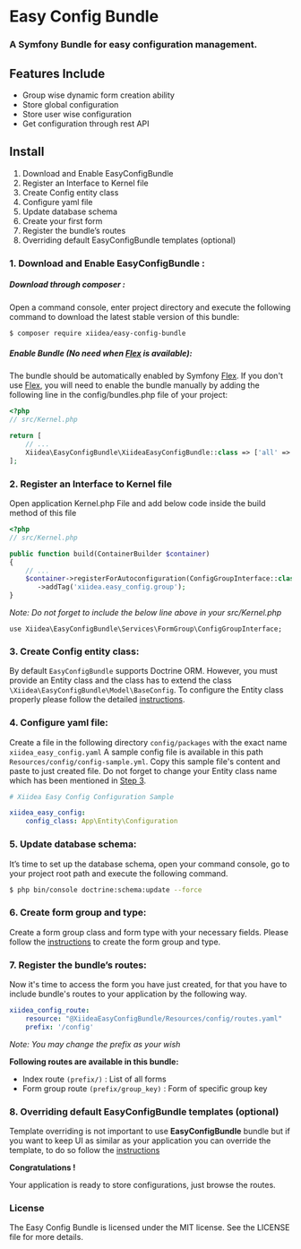 Easy Config Bundle
==================
### A Symfony Bundle for easy configuration management.

## Features Include
* Group wise dynamic form creation ability
* Store global configuration
* Store user wise configuration
* Get configuration through rest API

## Install
1. Download and Enable EasyConfigBundle
2. Register an Interface to Kernel file 
3. Create Config entity class 
4. Configure yaml file 
5. Update database schema 
6. Create your first form 
7. Register the bundle’s routes 
8. Overriding default EasyConfigBundle templates (optional)


### 1. Download and Enable EasyConfigBundle :
##### _Download through composer :_
Open a command console, enter project directory and execute the following command to download the latest stable version of this bundle:
```bash
$ composer require xiidea/easy-config-bundle
```
##### _Enable Bundle (No need when [Flex](https://symfony.com/doc/current/setup/flex.html) is available):_
The bundle should be automatically enabled by Symfony [Flex](https://symfony.com/doc/current/setup/flex.html). If you don't use [Flex](https://symfony.com/doc/current/setup/flex.html), you will need to enable the bundle manually by adding the following line in the config/bundles.php file of your project:

```php
<?php
// src/Kernel.php

return [
    // ...
    Xiidea\EasyConfigBundle\XiideaEasyConfigBundle::class => ['all' => true],
];
```

### 2. Register an Interface to Kernel file
Open application Kernel.php File and add below code inside the build method of this file
```php
<?php
// src/Kernel.php

public function build(ContainerBuilder $container)
{
    // ...
    $container->registerForAutoconfiguration(ConfigGroupInterface::class)
	   ->addTag('xiidea.easy_config.group');
}
```

_Note: Do not forget to include the below line above in your src/Kernel.php_

`use Xiidea\EasyConfigBundle\Services\FormGroup\ConfigGroupInterface;`

### 3. Create Config entity class:
By default `EasyConfigBundle` supports Doctrine ORM. However, you must provide an Entity class and the class has to extend the class  `\Xiidea\EasyConfigBundle\Model\BaseConfig`. To configure the Entity class properly please follow the detailed [instructions](https://github.com/xiidea/EasyConfigBundle/blob/main/Resources/doc/config-entity.md).

### 4. Configure yaml file:
Create a file in the following directory `config/packages` with the exact name `xiidea_easy_config.yaml`
A sample config file is available in this path `Resources/config/config-sample.yml`. Copy this sample file's content and paste to just created file. Do not forget to change your Entity class name which has been mentioned in [Step 3](https://github.com/xiidea/EasyConfigBundle/blob/main/Resources/doc/config-entity.md).
```yaml
# Xiidea Easy Config Configuration Sample

xiidea_easy_config:
    config_class: App\Entity\Configuration
```
### 5. Update database schema:
It’s time to set up the database schema, open your command console, go to your project root path and execute the following command.

```bash
$ php bin/console doctrine:schema:update --force
```
### 6. Create form group and type:
Create a form group class and form type with your necessary fields. Please follow the [instructions](https://github.com/xiidea/EasyConfigBundle/blob/main/Resources/doc/form-group-and-type.md) to create the form group and type.

### 7. Register the bundle’s routes:
Now it's time to access the form you have just created, for that you have to include bundle's routes to your application by the following way.
```yaml
xiidea_config_route:
    resource: "@XiideaEasyConfigBundle/Resources/config/routes.yaml"
    prefix: '/config'
```
_Note: You may change the prefix as your wish_

**Following routes are available in this bundle:**
* Index route `(prefix/)` : List of all forms
* Form group route `(prefix/group_key)` : Form of specific group key

### 8. Overriding default EasyConfigBundle templates (optional)
Template overriding is not important to use **EasyConfigBundle** bundle but if you want to keep UI as similar as your application you can override the template, to do so follow the [instructions](https://github.com/xiidea/EasyConfigBundle/blob/main/Resources/doc/overriding_templates.md) 

**Congratulations !**

Your application is ready to store configurations, just browse the routes.

### License
The Easy Config Bundle is licensed under the MIT license. See the LICENSE file for more details.